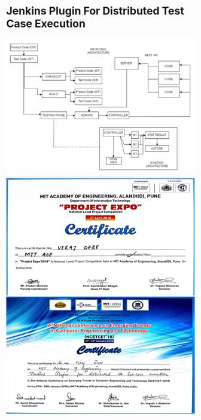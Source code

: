 # Jenkins Plugin For Distributed Test Case Execution

![Proposed Architecture](https://github.com/vdere/Jenkins-plugin-distributed/blob/main/Proposed%20Architecture.PNG)
![CERT1](https://github.com/vdere/Jenkins-plugin-distributed/blob/main/New%20Doc%202018-04-23_4.jpg)
![CERT2](https://github.com/vdere/Jenkins-plugin-distributed/blob/main/New%20Doc%202018-04-23_8.jpg)

